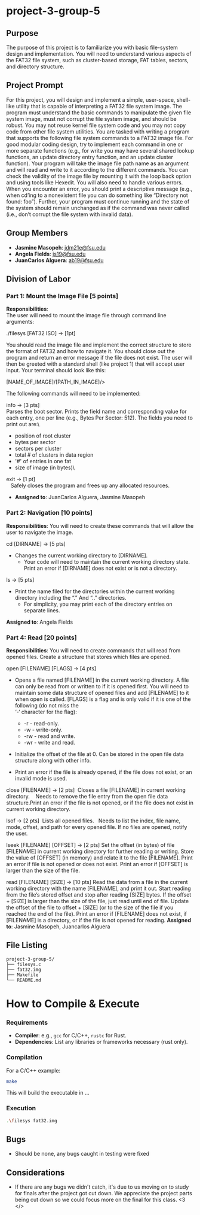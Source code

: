 # project-3-group-5

<div style="margint: 200px;">

## Purpose
The purpose of this project is to familiarize you with basic file-system design and implementation. You 
will need to understand various aspects of the FAT32 file system, such as cluster-based storage, FAT 
tables, sectors, and directory structure.

## Project Prompt
For this project, you will design and implement a simple, user-space, shell-like utility that is capable of 
interpreting a FAT32 file system image. The program must understand the basic commands to 
manipulate the given file system image, must not corrupt the file system image, and should be robust. 
You may not reuse kernel file system code and you may not copy code from other file system utilities.
You are tasked with writing a program that supports the following file system commands to a FAT32 
image file. For good modular coding design, try to implement each command in one or more separate 
functions (e.g., for write you may have several shared lookup functions, an update directory entry 
function, and an update cluster function). Your program will take the image file path name as an 
argument and will read and write to it according to the different commands. You can check the validity
of the image file by mounting it with the loop back option and using tools like Hexedit. You will also 
need to handle various errors. When you encounter an error, you should print a descriptive message 
(e.g., when cd’ing to a nonexistent file you can do something like “Directory not found: foo”). Further, 
your program must continue running and the state of the system should remain unchanged as if the 
command was never called (i.e., don’t corrupt the file system with invalid data).


## Group Members
- **Jasmine Masopeh**: jdm21e@fsu.edu
- **Angela Fields**: js19@fsu.edu
- **JuanCarlos Alguera**: ab19@fsu.edu

## Division of Labor

### Part 1: Mount the Image File [5 points]
  **Responsibilities**: \
  The user will need to mount the image file through command line arguments:

  ./filesys [FAT32 ISO] -> [1pt]

  You should read the image file and implement the correct structure to store the format of FAT32 and 
  how to navigate it.
  You should close out the program and return an error message if the file does not exist.
  The user will then be greeted with a standard shell (like project 1) that will accept user input. 
  Your terminal should look like this:

  [NAME_OF_IMAGE]/[PATH_IN_IMAGE]/>

  The following commands will need to be implemented:

  info -> [3 pts]\
  Parses the boot sector. Prints the field name and corresponding value for each entry, one per
  line (e.g., Bytes Per Sector: 512).
  The fields you need to print out are:\
  * position of root cluster
  * bytes per sector
  * sectors per cluster
  * total # of clusters in data region
  * '#' of entries in one fat
  * size of image (in bytes)\

  exit -> [1 pt]\
  &nbsp;&nbsp;&nbsp;Safely closes the program and frees up any allocated resources.

- **Assigned to**: JuanCarlos Alguera, Jasmine Masopeh

### Part 2: Navigation [10 points]
**Responsibilities**:
You will need to create these commands that will allow the user to navigate the image.

cd [DIRNAME] -> [5 pts]
* Changes the current working directory to [DIRNAME].
    * Your code will need to maintain the current working directory state.
Print an error if [DIRNAME] does not exist or is not a directory.

ls -> [5 pts]
* Print the name filed for the directories within the current working directory including the “.” And
“..” directories.
    * For simplicity, you may print each of the directory entries on separate lines.

**Assigned to**: Angela Fields

### Part 4: Read [20 points]
**Responsibilities**:
You will need to create commands that will read from opened files. Create a structure that stores which files are opened.

open [FILENAME] [FLAGS] -> [4 pts]
* Opens a file named [FILENAME] in the current working directory. A file can only be read from or written to if it is opened first. You will need to maintain some data structure of opened files and add [FILENAME] to it when open is called. [FLAGS] is a flag and is only valid if it is one of the following (do not miss the  
‘-‘ character for the flag):

  * -r - read-only.
  * -w - write-only.
  * -rw - read and write.
  * -wr - write and read.

* Initialize the offset of the file at 0. Can be stored in the open file data structure along with other info.
* Print an error if the file is already opened, if the file does not exist, or an invalid mode is used.

close [FILENAME] -> [2 pts]
&nbsp;Closes a file [FILENAME] in current working directory.
&nbsp;&nbsp; Needs to remove the file entry from the open file data structure.Print an error if the file is not opened, or if the file does not exist in current working directory.

lsof -> [2 pts]
&nbsp;Lists all opened files.
&nbsp;&nbsp;Needs to list the index, file name, mode, offset, and path for every opened file.
If no files are opened, notify the user.

lseek [FILENAME] [OFFSET] -> [2 pts] 
Set the offset (in bytes) of file [FILENAME] in current working directory for further reading or 
writing.
Store the value of [OFFSET] (in memory) and relate it to the file [FILENAME].
Print an error if file is not opened or does not exist.
Print an error if [OFFSET] is larger than the size of the file.

read [FILENAME] [SIZE] -> [10 pts]
Read the data from a file in the current working directory with the name [FILENAME], and print it out.
Start reading from the file’s stored offset and stop after reading [SIZE] bytes.
If the offset + [SIZE] is larger than the size of the file, just read until end of file.
Update the offset of the file to offset + [SIZE] (or to the size of the file if you reached the 
end of the file).
Print an error if [FILENAME] does not exist, if [FILENAME] is a directory, or if the file is not
opened for reading.
**Assigned to**: Jasmine Masopeh, Juancarlos Alguera

## File Listing
```
project-3-group-5/
├── filesys.c
├── fat32.img
├── Makefile
└── README.md

```
# How to Compile & Execute

### Requirements
- **Compiler**: e.g., `gcc` for C/C++, `rustc` for Rust.
- **Dependencies**: List any libraries or frameworks necessary (rust only).


### Compilation
For a C/C++ example:
```bash
make
```
This will build the executable in ...
### Execution
```bash
.\filesys fat32.img
```

## Bugs
- Should be none, any bugs caught in testing were fixed


## Considerations
- If there are any bugs we didn't catch, it's due to us moving on to study for finals after the project got cut down. We appreciate the project parts being cut down so we could focus more on the final for this class. <3 
</>
